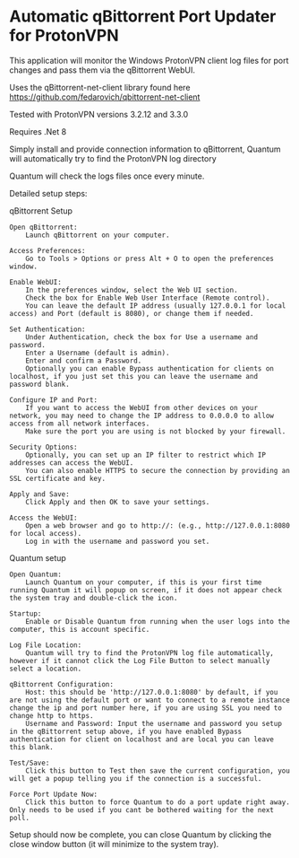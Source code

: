 # Automatic qBittorrent Port Updater for ProtonVPN

This application will monitor the Windows ProtonVPN client log files for port changes and pass them via the qBittorrent WebUI.

Uses the qBittorrent-net-client library found here
https://github.com/fedarovich/qbittorrent-net-client

Tested with ProtonVPN versions 3.2.12 and 3.3.0

Requires .Net 8

Simply install and provide connection information to qBittorrent, Quantum will automatically try to find the ProtonVPN log directory

Quantum will check the logs files once every minute.

Detailed setup steps:

qBittorrent Setup

	Open qBittorrent:
		Launch qBittorrent on your computer.
 
	Access Preferences:
		Go to Tools > Options or press Alt + O to open the preferences window.

	Enable WebUI:
		In the preferences window, select the Web UI section.
		Check the box for Enable Web User Interface (Remote control).
		You can leave the default IP address (usually 127.0.0.1 for local access) and Port (default is 8080), or change them if needed.

	Set Authentication:
		Under Authentication, check the box for Use a username and password.
		Enter a Username (default is admin).
		Enter and confirm a Password.
		Optionally you can enable Bypass authentication for clients on localhost, if you just set this you can leave the username and password blank.

	Configure IP and Port:
		If you want to access the WebUI from other devices on your network, you may need to change the IP address to 0.0.0.0 to allow access from all network interfaces.
		Make sure the port you are using is not blocked by your firewall.

	Security Options:
		Optionally, you can set up an IP filter to restrict which IP addresses can access the WebUI.
		You can also enable HTTPS to secure the connection by providing an SSL certificate and key.

	Apply and Save:
		Click Apply and then OK to save your settings.

	Access the WebUI:
		Open a web browser and go to http://: (e.g., http://127.0.0.1:8080 for local access).
		Log in with the username and password you set.
	
Quantum setup

	Open Quantum:
		Launch Quantum on your computer, if this is your first time running Quantum it will popup on screen, if it does not appear check the system tray and double-click the icon.
		
	Startup:
		Enable or Disable Quantum from running when the user logs into the computer, this is account specific.
		
	Log File Location:
		Quantum will try to find the ProtonVPN log file automatically, however if it cannot click the Log File Button to select manually select a location.
		
	qBittorrent Configuration:
		Host: this should be 'http://127.0.0.1:8080' by default, if you are not using the default port or want to connect to a remote instance change the ip and port number here, if you are using SSL you need to change http to https.
		Username and Password: Input the username and password you setup in the qBittorrent setup above, if you have enabled Bypass authentication for client on localhost and are local you can leave this blank.
		
	Test/Save:
		Click this button to Test then save the current configuration, you will get a popup telling you if the connection is a successful.
		
	Force Port Update Now:
		Click this button to force Quantum to do a port update right away. Only needs to be used if you cant be bothered waiting for the next poll.
		
Setup should now be complete, you can close Quantum by clicking the close window button (it will minimize to the system tray).